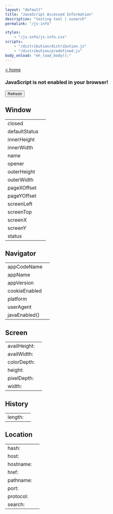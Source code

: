 ```yaml
---
layout: "default"
title: "JavaScript Accessed Information"
description: "testing tool | sunarch"
permalink: "/js-info"

styles:
    - "/js-info/js-info.css"
scripts:
    - "/distribution/distribution.js"
    - "/distribution/predefined.js"
body_onload: "eh_load_body();"
---
```

<!--
This Source Code Form is subject to the terms of the Mozilla Public
License, v. 2.0. If a copy of the MPL was not distributed with this
file, You can obtain one at http://mozilla.org/MPL/2.0/.
-->

[< home](../index.md)

<noscript>
    <h3>JavaScript is not enabled in your browser!</h3>
</noscript>

<input type="button" class="refreshbutton" onClick="eh_button_refresh();" value="Refresh" />

## Window

<table class="jsinfo">
    <tbody>
        <tr>
            <td>closed</td>
            <td id="window_closed"></td>
        </tr>
        <tr>
            <td>defaultStatus</td>
            <td id="window_defaultStatus"></td>
        </tr>
        <tr>
            <td>innerHeight</td>
            <td id="window_innerHeight"></td>
        </tr>
        <tr>
            <td>innerWidth</td>
            <td id="window_innerWidth"></td>
        </tr>
        <tr>
            <td>name</td>
            <td id="window_name"></td>
        </tr>
        <tr>
            <td>opener</td>
            <td id="window_opener"></td>
        </tr>
        <tr>
            <td>outerHeight</td>
            <td id="window_outerHeight"></td>
        </tr>
        <tr>
            <td>outerWidth</td>
            <td id="window_outerWidth"></td>
        </tr>
        <tr>
            <td>pageXOffset</td>
            <td id="window_pageXOffset"></td>
        </tr>
        <tr>
            <td>pageYOffset</td>
            <td id="window_pageYOffset"></td>
        </tr>
        <tr>
            <td>screenLeft</td>
            <td id="window_screenLeft"></td>
        </tr>
        <tr>
            <td>screenTop</td>
            <td id="window_screenTop"></td>
        </tr>
        <tr>
            <td>screenX</td>
            <td id="window_screenX"></td>
        </tr>
        <tr>
            <td>screenY</td>
            <td id="window_screenY"></td>
        </tr>
        <tr>
            <td>status</td>
            <td id="window_status"></td>
        </tr>
    </tbody>
</table>

## Navigator

<table class="jsinfo">
    <tbody>
        <tr>
            <td>appCodeName</td>
            <td id="navigator_appCodeName"></td>
        </tr>
        <tr>
            <td>appName</td>
            <td id="navigator_appName"></td>
        </tr>
        <tr>
            <td>appVersion</td>
            <td id="navigator_appVersion"></td>
        </tr>
        <tr>
            <td>cookieEnabled</td>
            <td id="navigator_cookieEnabled"></td>
        </tr>
        <tr>
            <td>platform</td>
            <td id="navigator_platform"></td>
        </tr>
        <tr>
            <td>userAgent</td>
            <td id="navigator_userAgent"></td>
        </tr>
        <tr>
            <td>javaEnabled()</td>
            <td id="navigator_javaEnabled_fn"></td>
        </tr>
    </tbody>
</table>

## Screen

<table class="jsinfo">
    <tbody>
        <tr>
            <td>availHeight: </td>
            <td id="screen_availHeight"></td>
        </tr>
        <tr>
            <td>availWidth: </td>
            <td id="screen_availWidth"></td>
        </tr>
        <tr>
            <td>colorDepth: </td>
            <td id="screen_colorDepth"></td>
        </tr>
        <tr>
            <td>height: </td>
            <td id="screen_height"></td>
        </tr>
        <tr>
            <td>pixelDepth: </td>
            <td id="screen_pixelDepth"></td>
        </tr>
        <tr>
            <td>width: </td>
            <td id="screen_width"></td>
        </tr>
    </tbody>
</table>

## History

<table class="jsinfo">
    <tbody>
        <tr>
            <td>length: </td>
            <td id="history_length"></td>
        </tr>
    </tbody>
</table>

## Location

<table class="jsinfo">
    <tbody>
        <tr>
            <td>hash: </td>
            <td id="location_hash"></td>
        </tr>
        <tr>
            <td>host: </td>
            <td id="location_host"></td>
        </tr>
        <tr>
            <td>hostname: </td>
            <td id="location_hostname"></td>
        </tr>
        <tr>
            <td>href: </td>
            <td id="location_href"></td>
        </tr>
        <tr>
            <td>pathname: </td>
            <td id="location_pathname"></td>
        </tr>
        <tr>
            <td>port: </td>
            <td id="location_port"></td>
        </tr>
        <tr>
            <td>protocol: </td>
            <td id="location_protocol"></td>
        </tr>
        <tr>
            <td>search: </td>
            <td id="location_search"></td>
        </tr>
    </tbody>
</table>
